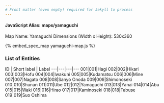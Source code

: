 ```yaml
---
# Front matter (even empty) required for Jekyll to process
---
```


#### JavaScript Alias: maps/yamaguchi

Map Name: Yamaguchi
Dimensions (Width x Height): 530x360



{% embed_spec_map yamaguchi-map.js %}

### List of Entities

ID | Short label | Label
---|---|---|---
001|001|Hagi
002|002|Hikari
003|003|Hofu
004|004|Iwakuni
005|005|Kudamatsu
006|006|Mine
007|007|Nagato
008|008|Sanyo Onoda
009|009|Shimonoseki
010|010|Shunan
011|011|Ube
012|012|Yamaguchi
013|013|Yanai
014|014|Abu
015|015|Waki
016|016|Hirao
017|017|Kaminoseki
018|018|Tabuse
019|019|Suo Oshima